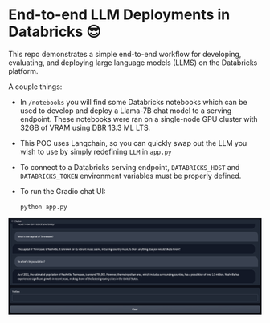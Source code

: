 # End-to-end LLM Deployments in Databricks 😎

This repo demonstrates a simple end-to-end workflow for developing, evaluating, and deploying large language models (LLMS) on the Databricks platform.

A couple things:
* In `/notebooks` you will find some Databricks notebooks which can be used to develop and deploy a Llama-7B chat model to a serving endpoint. These notebooks were ran on a single-node GPU cluster with 32GB of VRAM using DBR 13.3 ML LTS.
* This POC uses Langchain, so you can quickly swap out the LLM you wish to use by simply redefining `LLM` in `app.py`
* To connect to a Databricks serving endpoint, `DATABRICKS_HOST` and `DATABRICKS_TOKEN` environment variables must be properly defined.
* To run the Gradio chat UI:
  
  ```bash
  python app.py
  ```

![screenshot](./docs/screenshot.png)